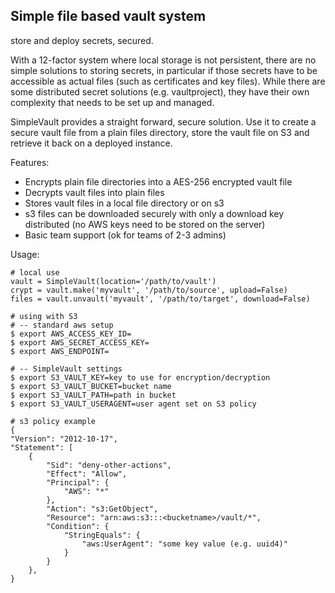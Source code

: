 Simple file based vault system 
-------------------------------
store and deploy secrets, secured.
    
With a 12-factor system where local storage is not persistent, there are
no simple solutions to storing secrets, in particular if those secrets
have to be accessible as actual files (such as certificates and key files). 
While there are some distributed secret solutions (e.g. vaultproject), they have
their own complexity that needs to be set up and managed.

SimpleVault provides a straight forward, secure solution. Use it to
create a secure vault file from a plain files directory, store the vault
file on S3 and retrieve it back on a deployed instance.

Features: 
* Encrypts plain file directories into a AES-256 encrypted vault file
* Decrypts vault files into plain files
* Stores vault files in a local file directory or on s3
* s3 files can be downloaded securely with only a download key distributed
  (no AWS keys need to be stored on the server)
* Basic team support (ok for teams of 2-3 admins) 

Usage:

```
# local use
vault = SimpleVault(location='/path/to/vault')  
crypt = vault.make('myvault', '/path/to/source', upload=False)
files = vault.unvault('myvault', '/path/to/target', download=False)

# using with S3
# -- standard aws setup
$ export AWS_ACCESS_KEY_ID=
$ export AWS_SECRET_ACCESS_KEY=
$ export AWS_ENDPOINT=

# -- SimpleVault settings
$ export S3_VAULT_KEY=key to use for encryption/decryption
$ export S3_VAULT_BUCKET=bucket name
$ export S3_VAULT_PATH=path in bucket
$ export S3_VAULT_USERAGENT=user agent set on S3 policy

# s3 policy example
{
"Version": "2012-10-17",
"Statement": [
    {
        "Sid": "deny-other-actions",
        "Effect": "Allow",
        "Principal": {
            "AWS": "*"
        },
        "Action": "s3:GetObject",
        "Resource": "arn:aws:s3:::<bucketname>/vault/*",
        "Condition": {
            "StringEquals": {
                "aws:UserAgent": "some key value (e.g. uuid4)"
            }
        }
    },
}    
```
